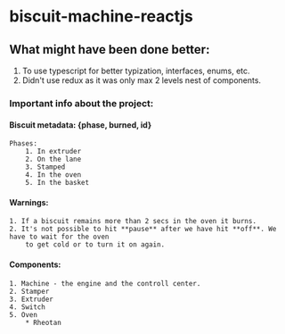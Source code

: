 # biscuit-machine-reactjs

## What might have been done better:
1. To use typescript for better typization, interfaces, enums, etc.
2. Didn't use redux as it was only max 2 levels nest of components.

### Important info about the project:
#### Biscuit metadata: {phase, burned, id}
    Phases:
        1. In extruder
        2. On the lane
        3. Stamped
        4. In the oven
        5. In the basket
#### Warnings:
    1. If a biscuit remains more than 2 secs in the oven it burns.
    2. It's not possible to hit **pause** after we have hit **off**. We have to wait for the oven 
        to get cold or to turn it on again.    

#### Components:
    1. Machine - the engine and the controll center.
    2. Stamper
    3. Extruder
    4. Switch
    5. Oven
        * Rheotan
